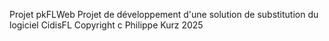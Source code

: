 Projet pkFLWeb
Projet de développement d'une solution de substitution du logiciel CidisFL
Copyright c Philippe Kurz 2025